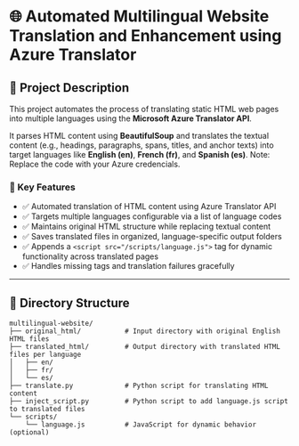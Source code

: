 # 🌐 Automated Multilingual Website Translation and Enhancement using Azure Translator

## 📌 Project Description

This project automates the process of translating static HTML web pages into multiple languages using the **Microsoft Azure Translator API**.

It parses HTML content using **BeautifulSoup** and translates the textual content (e.g., headings, paragraphs, spans, titles, and anchor texts) into target languages like **English (en)**, **French (fr)**, and **Spanish (es)**.
Note: Replace the code with your Azure credencials.

### 🔧 Key Features

- ✅ Automated translation of HTML content using Azure Translator API  
- ✅ Targets multiple languages configurable via a list of language codes  
- ✅ Maintains original HTML structure while replacing textual content  
- ✅ Saves translated files in organized, language-specific output folders  
- ✅ Appends a `<script src="/scripts/language.js">` tag for dynamic functionality across translated pages  
- ✅ Handles missing tags and translation failures gracefully

---

## 📂 Directory Structure

```plaintext
multilingual-website/
├── original_html/           # Input directory with original English HTML files
├── translated_html/         # Output directory with translated HTML files per language
│   ├── en/
│   ├── fr/
│   └── es/
├── translate.py             # Python script for translating HTML content
├── inject_script.py         # Python script to add language.js script to translated files
└── scripts/
    └── language.js          # JavaScript for dynamic behavior (optional)


